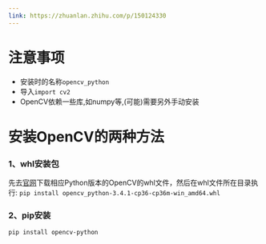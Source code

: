 ```yaml
---
link: https://zhuanlan.zhihu.com/p/150124330
---
```


# 注意事项

- 安装时的名称`opencv_python`
- 导入`import cv2`
- OpenCV依赖一些库,如numpy等,(可能)需要另外手动安装

# 安装OpenCV的两种方法

### 1、whl安装包

先去[官网](https://link.zhihu.com/?target=https%3A//www.lfd.uci.edu/~gohlke/pythonlibs/%23opencv)下载相应Python版本的OpenCV的whl文件，然后在whl文件所在目录执行:
`pip install opencv_python‑3.4.1‑cp36‑cp36m‑win_amd64.whl`

### 2、pip安装

```
pip install opencv-python
```
